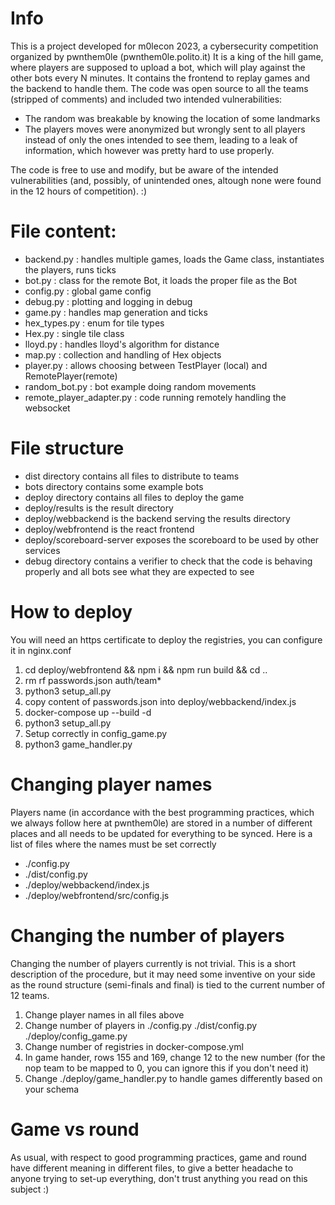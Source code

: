 # Info

This is a project developed for m0lecon 2023, a cybersecurity competition organized by pwnthem0le (pwnthem0le.polito.it)
It is a king of the hill game, where players are supposed to upload a bot, which will play against the other bots every N minutes.
It contains the frontend to replay games and the backend to handle them.
The code was open source to all the teams (stripped of comments) and included two intended vulnerabilities:
 - The random was breakable by knowing the location of some landmarks
 - The players moves were anonymized but wrongly sent to all players instead of only the ones intended to see them, leading to a leak of information, which however was pretty hard to use properly.

The code is free to use and modify, but be aware of the intended vulnerabilities (and, possibly, of unintended ones, altough none were found in the 12 hours of competition). :)

# File content:

 - backend.py : handles multiple games, loads the Game class, instantiates the players, runs ticks
 - bot.py : class for the remote Bot, it loads the proper file as the Bot
 - config.py : global game config
 - debug.py : plotting and logging in debug
 - game.py : handles map generation and ticks
 - hex_types.py : enum for tile types
 - Hex.py : single tile class
 - lloyd.py : handles lloyd's algorithm for distance
 - map.py : collection and handling of Hex objects
 - player.py : allows choosing between TestPlayer (local) and RemotePlayer(remote)
 - random_bot.py : bot example doing random movements
 - remote_player_adapter.py : code running remotely handling the websocket

# File structure

 - dist directory contains all files to distribute to teams
 - bots directory contains some example bots
 - deploy directory contains all files to deploy the game
 - deploy/results is the result directory
 - deploy/webbackend is the backend serving the results directory
 - deploy/webfrontend is the react frontend
 - deploy/scoreboard-server exposes the scoreboard to be used by other services
 - debug directory contains a verifier to check that the code is behaving properly and all bots see what they are expected to see

# How to deploy

You will need an https certificate to deploy the registries, you can configure it in nginx.conf
 
   1. cd deploy/webfrontend && npm i && npm run build && cd .. 
   2. rm rf passwords.json auth/team*
   3. python3 setup_all.py
   4. copy content of passwords.json into deploy/webbackend/index.js
   5. docker-compose up --build -d
   6. python3 setup_all.py
   7. Setup correctly in config_game.py
   8. python3 game_handler.py

# Changing player names

Players name (in accordance with the best programming practices, which we always follow here at pwnthem0le) are stored in a number of different places and all needs to be updated for everything to be synced.
Here is a list of files where the names must be set correctly
 - ./config.py
 - ./dist/config.py
 - ./deploy/webbackend/index.js
 - ./deploy/webfrontend/src/config.js

# Changing the number of players

Changing the number of players currently is not trivial.
This is a short description of the procedure, but it may need some inventive on your side as the round structure (semi-finals and final) is tied to the current number of 12 teams.

 1. Change player names in all files above
 2. Change number of players in ./config.py ./dist/config.py ./deploy/config_game.py
 3. Change number of registries in docker-compose.yml
 4. In game hander, rows 155 and 169, change 12 to the new number (for the nop team to be mapped to 0, you can ignore this if you don't need it)
 5. Change ./deploy/game_handler.py to handle games differently based on your schema

# Game vs round

As usual, with respect to good programming practices, game and round have different meaning in different files, to give a better headache to anyone trying to set-up everything, don't trust anything you read on this subject :)
